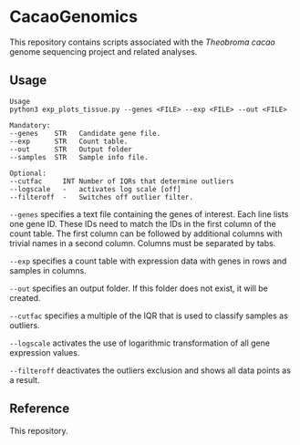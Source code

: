 # CacaoGenomics
This repository contains scripts associated with the _Theobroma cacao_ genome sequencing project and related analyses.

## Usage

```
Usage
python3 exp_plots_tissue.py --genes <FILE> --exp <FILE> --out <FILE>

Mandatory:
--genes    STR   Candidate gene file.
--exp      STR   Count table.
--out      STR   Output folder
--samples  STR   Sample info file.

Optional:
--cutfac     INT Number of IQRs that determine outliers
--logscale   -   activates log scale [off]
--filteroff  -   Switches off outlier filter.

```

`--genes` specifies a text file containing the genes of interest. Each line lists one gene ID. These IDs need to match the IDs in the first column of the count table. The first column can be followed by additional columns with trivial names in a second column. Columns must be separated by tabs.

`--exp` specifies a count table with expression data with genes in rows and samples in columns.

`--out` specifies an output folder. If this folder does not exist, it will be created.

`--cutfac` specifies a multiple of the IQR that is used to classify samples as outliers.

`--logscale` activates the use of logarithmic transformation of all gene expression values.

`--filteroff` deactivates the outliers exclusion and shows all data points as a result.


## Reference

This repository.
